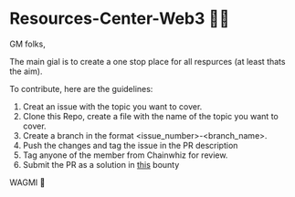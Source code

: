 # Resources-Center-Web3 🚀🚀

GM folks,

The main gial is to create a one stop place for all respurces (at least thats the aim).

To contribute, here are the guidelines:

1. Creat an issue with the topic you want to cover.
2. Clone this Repo,  create a file with the name of the topic you want to cover.
3. Create a branch in the format <issue_number>-<branch_name>.
4. Push the changes and tag the issue in the PR description
5. Tag anyone of the member from Chainwhiz for review.
6. Submit the PR as a solution in [this](https://app.chainwhiz.app/bounty/62b4b39ce6f0289bc4e03c3f) bounty

WAGMI 🚀
